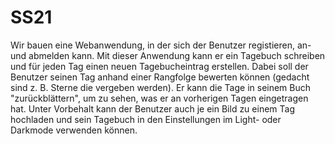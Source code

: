 # SS21
Wir bauen eine Webanwendung, in der sich der Benutzer registieren, an- und abmelden kann. 
Mit dieser Anwendung kann er ein Tagebuch schreiben und für jeden Tag einen neuen Tagebucheintrag erstellen. 
Dabei soll der Benutzer seinen Tag anhand einer Rangfolge bewerten können (gedacht sind z. B. Sterne die vergeben werden).
Er kann die Tage in seinem Buch "zurückblättern", um zu sehen, was er an vorherigen Tagen eingetragen hat.
Unter Vorbehalt kann der Benutzer auch je ein Bild zu einem Tag hochladen und sein Tagebuch in den Einstellungen im Light- oder Darkmode verwenden können.

